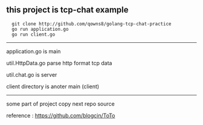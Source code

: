 this project is tcp-chat example 
---

      git clone http://github.com/qowns8/golang-tcp-chat-practice
      go run application.go
      go run client.go
   
---

application.go is main

util.HttpData.go parse http format tcp data

util.chat.go is server

client directory is anoter main (client)

---
some part of project copy next repo source

reference : https://github.com/blogcin/ToTo
